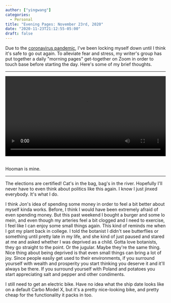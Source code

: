 ```yaml
---
author: ["yingwang"]
categories:
  - Personal
title: "Evening Pages: November 23rd, 2020"
date: "2020-11-23T21:12:55-05:00"
draft: false
---
```


Due to the [coronavirus
pandemic](https://en.wikipedia.org/wiki/2019-20_coronavirus_pandemic), I've been
locking myself down until I think it's safe to go out again. To alleviate fear
and stress, my writer's group has put together a daily "morning pages"
get-together on Zoom in order to touch base before starting the day. Here's some
of my brief thoughts.

---

<!-- https://stackoverflow.com/a/26276254 -->
<video style="width: 100%; width: -moz-available; width: -webkit-fill-available; width: fill-available; max-width: 100%;" controls>
    <source src="/video/posts/2020/11/23/evening_pages.mp4" type="video/mp4">
    Your browser does not support HTML5 video.
</video>
<br/>
<br/>

Hooman is mine.

---

The elections are certified! Cat's in the bag, bag's in the river. Hopefully
I'll never have to even think about politics like this again. I know I just
jinxed everybody. It's what I do.

I think Jon's idea of spending some money in order to feel a bit better about
myself kinda works. Before, I think I would have been extremely afraid of even
spending money. But this past weekend I bought a burger and some lo mein, and
even though my arteries feel a bit clogged and I need to exercise, I feel like I
can enjoy some small things again. This kind of reminds me when I got my plant
back in college. I told the botanist I didn't see butterflies or something until
pretty late in my life, and she kind of just paused and stared at me and asked
whether I was deprived as a child. Gotta love botanists, they go straight to the
point. Or the jugular. Maybe they're the same thing. Nice thing about being
deprived is that even small things can bring a lot of joy. Since people easily
get used to their environments, if you surround yourself with wealth and
prosperity you start thinking you deserve it and it'll always be there. If you
surround yourself with Poland and potatoes you start appreciating salt and
pepper and other condiments.

I still need to get an electric bike. Have no idea what the ship date looks like
on a default Carbo Model X, but it's a pretty nice-looking bike, and pretty
cheap for the functionality it packs in too.

